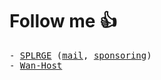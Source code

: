 # Follow me 👍
<samp>
- <a href="https://splrge.dev">SPLRGE</a> (<a href="mailto:julien@splrge.dev">mail</a>, <a href="https://github.com/sponsors/SPLRGE">sponsoring</a>) <br/>
- <a href="https://wan-host.fr">Wan-Host</a>
</samp>
